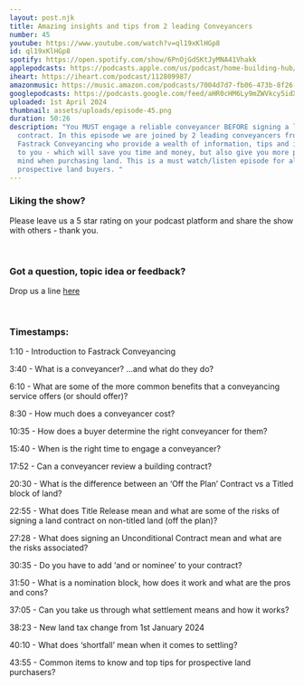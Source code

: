 ```yaml
---
layout: post.njk
title: Amazing insights and tips from 2 leading Conveyancers
number: 45
youtube: https://www.youtube.com/watch?v=ql19xKlHGp8
id: ql19xKlHGp8
spotify: https://open.spotify.com/show/6PnOjGdSKtJyMNA41Vhakk
applepodcasts: https://podcasts.apple.com/us/podcast/home-building-hub/id1681936589
iheart: https://iheart.com/podcast/112809987/
amazonmusic: https://music.amazon.com/podcasts/7004d7d7-fb06-473b-8f26-8ce9992cac11
googlepodcasts: https://podcasts.google.com/feed/aHR0cHM6Ly9mZWVkcy5idXp6c3Byb3V0LmNvbS8yMTM5MTU1LnJzcw==
uploaded: 1st April 2024
thumbnail: assets/uploads/episode-45.png
duration: 50:26
description: "You MUST engage a reliable conveyancer BEFORE signing a land
  contract. In this episode we are joined by 2 leading conveyancers from
  Fastrack Conveyancing who provide a wealth of information, tips and insights
  to you - which will save you time and money, but also give you more peace of
  mind when purchasing land. This is a must watch/listen episode for all
  prospective land buyers. "
---
```

### Liking the show?

Please leave us a 5 star rating on your podcast platform and share the show with others - thank you.

<br>

### Got a question, topic idea or feedback?

Drop us a line <a href="/contact" id="contact-us" target="_blank">here</a>

<br>

### Timestamps:

1:10 - Introduction to Fastrack Conveyancing

3:40 - What is a conveyancer? …and what do they do?

6:10 - What are some of the more common benefits that a conveyancing service offers (or should offer)?

8:30 - How much does a conveyancer cost?

10:35 - How does a buyer determine the right conveyancer for them?

15:40 - When is the right time to engage a conveyancer?

17:52 - Can a conveyancer review a building contract?

20:30 - What is the difference between an ‘Off the Plan’ Contract vs a Titled block of land? 

22:55 - What does Title Release mean and what are some of the risks of signing a land contract on non-titled land (off the plan)?

27:28 - What does signing an Unconditional Contract mean and what are the risks associated?

30:35 - Do you have to add ‘and or nominee’ to your contract? 

31:50 - What is a nomination block, how does it work and what are the pros and cons? 

37:05 - Can you take us through what settlement means and how it works? 

38:23 - New land tax change from 1st January 2024

40:10 - What does ‘shortfall’ mean when it comes to settling?

43:55 - Common items to know and top tips for prospective land purchasers?
